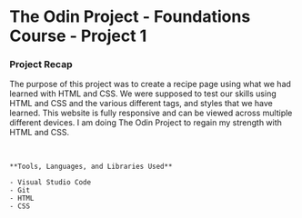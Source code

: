 # The Odin Project - Foundations Course - Project 1


### Project Recap

The purpose of this project was to create a recipe page using what we had learned with HTML and CSS. We were supposed to test
our skills using HTML and CSS and the various different tags, and styles that we have learned. This  website is fully responsive 
and can be viewed across multiple different devices. I am doing The Odin Project to regain my strength with HTML and CSS. 

<br>

```
**Tools, Languages, and Libraries Used**

- Visual Studio Code
- Git
- HTML
- CSS
```
